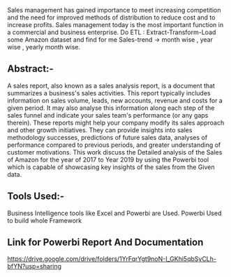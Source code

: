 Sales management has gained importance to meet increasing competition and the need
for improved methods of distribution to reduce cost and to increase profits. Sales
management today is the most important function in a commercial and business
enterprise.
Do ETL : Extract-Transform-Load some Amazon dataset and find for me
Sales-trend -> month wise , year wise , yearly month wise.

## Abstract:- 

A sales report, also known as a sales analysis report, is a document that summarizes a business's sales activities. This report typically includes information on sales volume, leads, new accounts, revenue and costs for a given period. It may also analyse this information along each step of the sales funnel and indicate your sales team's performance (or any gaps therein).
These reports might help your company modify its sales approach and other growth initiatives. They can provide insights into sales methodology successes, predictions of future sales data, analyses of performance compared to previous periods, and greater understanding of customer motivations.
This work discuss the Detailed analysis of the Sales of Amazon for the year of 2017 to Year 2019 by using the Powerbi tool which is capable of showcasing key insights of the sales from the Given data.

## Tools Used:- 

Business Intelligence tools like Excel and Powerbi are Used.
Powerbi Used to build whole Framework

## Link for Powerbi Report And Documentation
https://drive.google.com/drive/folders/1YrFqrYgt9noN-I_GKhi5qbSyCLh-bfYN?usp=sharing






